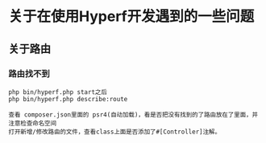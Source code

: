 # 关于在使用Hyperf开发遇到的一些问题

## 关于路由
### 路由找不到
``` 
php bin/hyperf.php start之后
php bin/hyperf.php describe:route

查看 composer.json里面的 psr4(自动加载)，看是否把没有找到的了路由放在了里面，并注意检查命名空间
打开新增/修改路由的文件，查看class上面是否添加了#[Controller]注解。
```